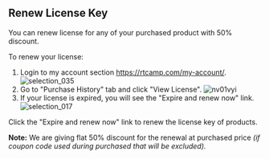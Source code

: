 ##  Renew License Key

You can renew license for any of your purchased product with 50% discount.

To renew your license:

1. Login to my account section https://rtcamp.com/my-account/.
![selection_035](https://cloud.githubusercontent.com/assets/1140051/7652319/0b833766-fb29-11e4-914f-d7eda8a13fa1.png)
2. Go to "Purchase History" tab and click "View License".
![nv01vyi](https://cloud.githubusercontent.com/assets/1140051/7652331/36202c2c-fb29-11e4-8af6-3fe8c524b02e.png)
3. If your license is expired, you will see the "Expire and renew now" link.
![selection_017](https://cloud.githubusercontent.com/assets/9261540/7983121/b8472cee-0ada-11e5-8642-498697b13610.png)

Click the "Expire and renew now" link to renew the license key of products.



**Note:** We are giving flat 50% discount for the renewal at purchased price *(if coupon code used during purchased that will be excluded).*